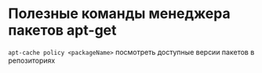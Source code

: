 # Полезные команды менеджера пакетов apt-get
`apt-cache policy <packageName>` посмотреть доступные версии пакетов в репозиториях
